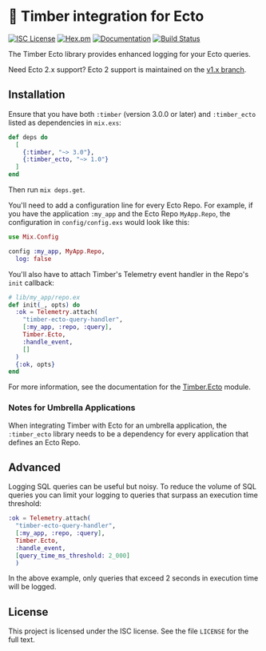 # 🌲 Timber integration for Ecto

[![ISC License](https://img.shields.io/badge/license-ISC-ff69b4.svg)](https://github.com/timberio/timber-elixir-ecto/blob/master/LICENSE)
[![Hex.pm](https://img.shields.io/hexpm/v/timber_ecto.svg?maxAge=18000=plastic)](https://hex.pm/packages/timber_ecto)
[![Documentation](https://img.shields.io/badge/hexdocs-latest-blue.svg)](https://hexdocs.pm/timber_ecto/readme.html)
[![Build Status](https://travis-ci.org/timberio/timber-elixir-ecto.svg?branch=master)](https://travis-ci.org/timberio/timber-elixir-ecto)

The Timber Ecto library provides enhanced logging for your Ecto queries.

Need Ecto 2.x support? Ecto 2 support is maintained on the [v1.x branch](https://github.com/timberio/timber-elixir-ecto/tree/v1.x).

## Installation

Ensure that you have both `:timber` (version 3.0.0 or later) and `:timber_ecto` listed
as dependencies in `mix.exs`:

```elixir
def deps do
  [
    {:timber, "~> 3.0"},
    {:timber_ecto, "~> 1.0"}
  ]
end
```

Then run `mix deps.get`.

You'll need to add a configuration line for every Ecto Repo. For example, if you
have the application `:my_app` and the Ecto Repo `MyApp.Repo`, the configuration
in `config/config.exs` would look like this:

```elixir
use Mix.Config

config :my_app, MyApp.Repo,
  log: false
```

You'll also have to attach Timber's Telemetry event handler in the Repo's `init` callback:

```elixir
# lib/my_app/repo.ex
def init(_, opts) do
  :ok = Telemetry.attach(
    "timber-ecto-query-handler",
    [:my_app, :repo, :query],
    Timber.Ecto,
    :handle_event,
    []
  )
  {:ok, opts}
end
```

For more information, see the documentation for the
[Timber.Ecto](https://hexdocs.pm/timber_ecto/Timber.Ecto.html) module.

### Notes for Umbrella Applications

When integrating Timber with Ecto for an umbrella application, the
`:timber_ecto` library needs to be a dependency for every application that
defines an Ecto Repo.

## Advanced

Logging SQL queries can be useful but noisy. To reduce the volume of SQL queries
you can limit your logging to queries that surpass an execution time threshold:

```elixir
:ok = Telemetry.attach(
  "timber-ecto-query-handler",
  [:my_app, :repo, :query],
  Timber.Ecto,
  :handle_event,
  [query_time_ms_threshold: 2_000]
  )
```

In the above example, only queries that exceed 2 seconds in execution
time will be logged.

## License

This project is licensed under the ISC license. See the file `LICENSE` for the
full text.
